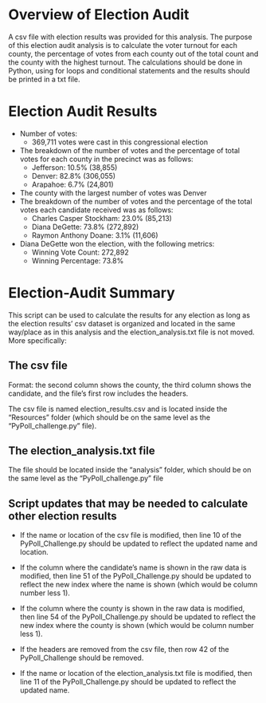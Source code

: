 # Overview of Election Audit

A csv file with election results was provided for this analysis. The purpose of this election audit analysis is to calculate the voter turnout for each county, the percentage of votes from each county out of the total count and the county with the highest turnout. The calculations should be done in Python, using for loops and conditional statements and the results should be printed in a txt file.

# Election Audit Results

- Number of votes:
  - 369,711 votes were cast in this congressional election
- The breakdown of the number of votes and the percentage of total votes for each county in the precinct was as follows:
  - Jefferson: 10.5% (38,855)
  - Denver: 82.8% (306,055)
  - Arapahoe: 6.7% (24,801)
- The county with the largest number of votes was Denver
- The breakdown of the number of votes and the percentage of the total votes each candidate received was as follows:
  - Charles Casper Stockham: 23.0% (85,213)
  - Diana DeGette: 73.8% (272,892)
  - Raymon Anthony Doane: 3.1% (11,606)
- Diana DeGette won the election, with the following metrics:
  - Winning Vote Count: 272,892
  - Winning Percentage: 73.8%

# Election-Audit Summary

This script can be used to calculate the results for any election as long as the election results’ csv dataset is organized and located in the same way/place as in this analysis and the election_analysis.txt file is not moved. More specifically:

## The csv file

Format: the second column shows the county, the third column shows the candidate, and the file’s first row includes the headers.

The csv file is named election_results.csv and is located inside the “Resources” folder (which should be on the same level as the “PyPoll_challenge.py” file).

## The election_analysis.txt file

The file should be located inside the “analysis” folder, which should be on the same level as the “PyPoll_challenge.py” file

## Script updates that may be needed to calculate other election results

- If the name or location of the csv file is modified, then line 10 of the PyPoll_Challenge.py should be updated to reflect the updated name and location.

- If the column where the candidate’s name is shown in the raw data is modified, then line 51 of the PyPoll_Challenge.py should be updated to reflect the new index where the name is shown (which would be column number less 1).

- If the column where the county is shown in the raw data is modified, then line 54 of the PyPoll_Challenge.py should be updated to reflect the new index where the county is shown (which would be column number less 1).

- If the headers are removed from the csv file, then row 42 of the PyPoll_Challenge should be removed.

- If the name or location of the election_analysis.txt file is modified, then line 11 of the PyPoll_Challenge.py should be updated to reflect the updated name.
